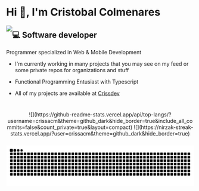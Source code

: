 # Hi 👋, I'm Cristobal Colmenares

<img align="left" src="https://i.redd.it/bpxxqqvps4h91.gif"  />

## 💻 Software developer

  Programmer specialized in Web & Mobile Development

- I'm currently working in many projects that you may see on my feed or some private repos for organizations and stuff

- Functional Programming Entusiast with Typescript

- All of my projects are available at [Crissdev](https://crissdev.vercel.app/)

###

<br clear="both">

<div align="center" >
 ![](https://github-readme-stats.vercel.app/api/top-langs/?username=crissacm&theme=github_dark&hide_border=true&include_all_commits=false&count_private=true&layout=compact)
 ![](https://nirzak-streak-stats.vercel.app/?user=crissacm&theme=github_dark&hide_border=true)
</div>

###

![snake gif](https://github.com/crissacm/crissacm/blob/output/github-snake-dark.svg)

###
